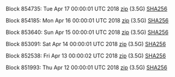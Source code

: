 Block 854735: Tue Apr 17 00:00:01 UTC 2018 [zip](https://dash-bootstrap.ams3.digitaloceanspaces.com/mainnet/2018-04-17/bootstrap.dat.zip) (3.5G) [SHA256](https://dash-bootstrap.ams3.digitaloceanspaces.com/mainnet/2018-04-17/sha256.txt)

Block 854185: Mon Apr 16 00:00:01 UTC 2018 [zip](https://dash-bootstrap.ams3.digitaloceanspaces.com/mainnet/2018-04-16/bootstrap.dat.zip) (3.5G) [SHA256](https://dash-bootstrap.ams3.digitaloceanspaces.com/mainnet/2018-04-16/sha256.txt)

Block 853640: Sun Apr 15 00:00:01 UTC 2018 [zip](https://dash-bootstrap.ams3.digitaloceanspaces.com/mainnet/2018-04-15/bootstrap.dat.zip) (3.5G) [SHA256](https://dash-bootstrap.ams3.digitaloceanspaces.com/mainnet/2018-04-15/sha256.txt)

Block 853091: Sat Apr 14 00:00:01 UTC 2018 [zip](https://dash-bootstrap.ams3.digitaloceanspaces.com/mainnet/2018-04-14/bootstrap.dat.zip) (3.5G) [SHA256](https://dash-bootstrap.ams3.digitaloceanspaces.com/mainnet/2018-04-14/sha256.txt)

Block 852538: Fri Apr 13 00:00:02 UTC 2018 [zip](https://dash-bootstrap.ams3.digitaloceanspaces.com/mainnet/2018-04-13/bootstrap.dat.zip) (3.5G) [SHA256](https://dash-bootstrap.ams3.digitaloceanspaces.com/mainnet/2018-04-13/sha256.txt)

Block 851993: Thu Apr 12 00:00:01 UTC 2018 [zip](https://dash-bootstrap.ams3.digitaloceanspaces.com/mainnet/2018-04-12/bootstrap.dat.zip) (3.5G) [SHA256](https://dash-bootstrap.ams3.digitaloceanspaces.com/mainnet/2018-04-12/sha256.txt)
